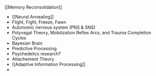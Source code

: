 
[[Memory Reconsolidation]]
- [[Neural Annealing]]
- Flight, Fight, Freeze, Fawn
- Autonomic nervous system (PNS & SNS)
- Polyvagal Theory, Mobilization Reflex Arcs, and Trauma Completion Cycles
- Bayesian Brain
- Predictive Processing
- Psychedelics research?
- Attachement Theory
- [[Adaptive Information Processing]]
- 